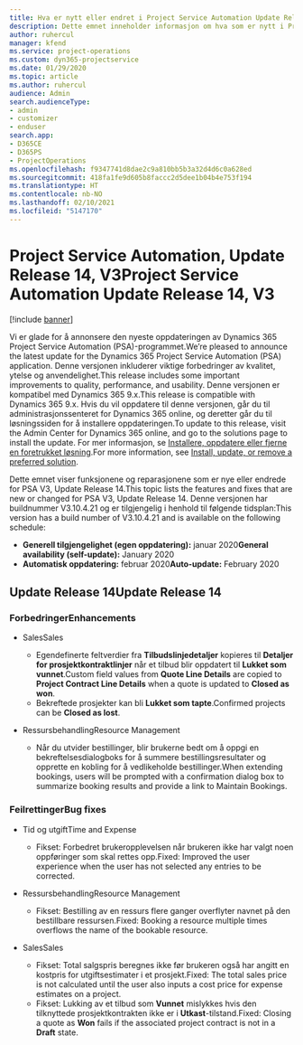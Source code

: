 ```yaml
---
title: Hva er nytt eller endret i Project Service Automation Update Release 14, V3
description: Dette emnet inneholder informasjon om hva som er nytt i Project Service Automation Update Release 14 V3.
author: ruhercul
manager: kfend
ms.service: project-operations
ms.custom: dyn365-projectservice
ms.date: 01/29/2020
ms.topic: article
ms.author: ruhercul
audience: Admin
search.audienceType:
- admin
- customizer
- enduser
search.app:
- D365CE
- D365PS
- ProjectOperations
ms.openlocfilehash: f9347741d8dae2c9a810bb5b3a32d4d6c0a628ed
ms.sourcegitcommit: 418fa1fe9d605b8faccc2d5dee1b04b4e753f194
ms.translationtype: HT
ms.contentlocale: nb-NO
ms.lasthandoff: 02/10/2021
ms.locfileid: "5147170"
---
```

# <a name="project-service-automation-update-release-14-v3"></a><span data-ttu-id="a06f7-103">Project Service Automation, Update Release 14, V3</span><span class="sxs-lookup"><span data-stu-id="a06f7-103">Project Service Automation Update Release 14, V3</span></span>

[!include [banner](../includes/psa-now-project-operations.md)]

<span data-ttu-id="a06f7-104">Vi er glade for å annonsere den nyeste oppdateringen av Dynamics 365 Project Service Automation (PSA)-programmet.</span><span class="sxs-lookup"><span data-stu-id="a06f7-104">We’re pleased to announce the latest update for the Dynamics 365 Project Service Automation (PSA) application.</span></span> <span data-ttu-id="a06f7-105">Denne versjonen inkluderer viktige forbedringer av kvalitet, ytelse og anvendelighet.</span><span class="sxs-lookup"><span data-stu-id="a06f7-105">This release includes some important improvements to quality, performance, and usability.</span></span> <span data-ttu-id="a06f7-106">Denne versjonen er kompatibel med Dynamics 365 9.x.</span><span class="sxs-lookup"><span data-stu-id="a06f7-106">This release is compatible with Dynamics 365 9.x.</span></span> <span data-ttu-id="a06f7-107">Hvis du vil oppdatere til denne versjonen, går du til administrasjonssenteret for Dynamics 365 online, og deretter går du til løsningssiden for å installere oppdateringen.</span><span class="sxs-lookup"><span data-stu-id="a06f7-107">To update to this release, visit the Admin Center for Dynamics 365 online, and go to the solutions page to install the update.</span></span> <span data-ttu-id="a06f7-108">For mer informasjon, se [Installere, oppdatere eller fjerne en foretrukket løsning](https://docs.microsoft.com/power-platform/admin/install-remove-preferred-solution).</span><span class="sxs-lookup"><span data-stu-id="a06f7-108">For more information, see [Install, update, or remove a preferred solution](https://docs.microsoft.com/power-platform/admin/install-remove-preferred-solution).</span></span>

<span data-ttu-id="a06f7-109">Dette emnet viser funksjonene og reparasjonene som er nye eller endrede for PSA V3, Update Release 14.</span><span class="sxs-lookup"><span data-stu-id="a06f7-109">This topic lists the features and fixes that are new or changed for PSA V3, Update Release 14.</span></span> <span data-ttu-id="a06f7-110">Denne versjonen har buildnummer V3.10.4.21 og er tilgjengelig i henhold til følgende tidsplan:</span><span class="sxs-lookup"><span data-stu-id="a06f7-110">This version has a build number of V3.10.4.21 and is available on the following schedule:</span></span>

- <span data-ttu-id="a06f7-111">**Generell tilgjengelighet (egen oppdatering):** januar 2020</span><span class="sxs-lookup"><span data-stu-id="a06f7-111">**General availability (self-update):** January 2020</span></span>
- <span data-ttu-id="a06f7-112">**Automatisk oppdatering:** februar 2020</span><span class="sxs-lookup"><span data-stu-id="a06f7-112">**Auto-update:** February 2020</span></span>

## <a name="update-release-14"></a><span data-ttu-id="a06f7-113">Update Release 14</span><span class="sxs-lookup"><span data-stu-id="a06f7-113">Update Release 14</span></span>

### <a name="enhancements"></a><span data-ttu-id="a06f7-114">Forbedringer</span><span class="sxs-lookup"><span data-stu-id="a06f7-114">Enhancements</span></span>

- <span data-ttu-id="a06f7-115">Sales</span><span class="sxs-lookup"><span data-stu-id="a06f7-115">Sales</span></span>

     - <span data-ttu-id="a06f7-116">Egendefinerte feltverdier fra **Tilbudslinjedetaljer** kopieres til **Detaljer for prosjektkontraktlinjer** når et tilbud blir oppdatert til **Lukket som vunnet**.</span><span class="sxs-lookup"><span data-stu-id="a06f7-116">Custom field values from **Quote Line Details** are copied to **Project Contract Line Details** when a quote is updated to **Closed as won**.</span></span>
     - <span data-ttu-id="a06f7-117">Bekreftede prosjekter kan bli **Lukket som tapte**.</span><span class="sxs-lookup"><span data-stu-id="a06f7-117">Confirmed projects can be **Closed as lost**.</span></span>

- <span data-ttu-id="a06f7-118">Ressursbehandling</span><span class="sxs-lookup"><span data-stu-id="a06f7-118">Resource Management</span></span>

     - <span data-ttu-id="a06f7-119">Når du utvider bestillinger, blir brukerne bedt om å oppgi en bekreftelsesdialogboks for å summere bestillingsresultater og opprette en kobling for å vedlikeholde bestillinger.</span><span class="sxs-lookup"><span data-stu-id="a06f7-119">When extending bookings, users will be prompted with a confirmation dialog box to summarize booking results and provide a link to Maintain Bookings.</span></span>


### <a name="bug-fixes"></a><span data-ttu-id="a06f7-120">Feilrettinger</span><span class="sxs-lookup"><span data-stu-id="a06f7-120">Bug fixes</span></span>

- <span data-ttu-id="a06f7-121">Tid og utgift</span><span class="sxs-lookup"><span data-stu-id="a06f7-121">Time and Expense</span></span>

     - <span data-ttu-id="a06f7-122">Fikset: Forbedret brukeropplevelsen når brukeren ikke har valgt noen oppføringer som skal rettes opp.</span><span class="sxs-lookup"><span data-stu-id="a06f7-122">Fixed: Improved the user experience when the user has not selected any entries to be corrected.</span></span>

- <span data-ttu-id="a06f7-123">Ressursbehandling</span><span class="sxs-lookup"><span data-stu-id="a06f7-123">Resource Management</span></span>

     - <span data-ttu-id="a06f7-124">Fikset: Bestilling av en ressurs flere ganger overflyter navnet på den bestillbare ressursen.</span><span class="sxs-lookup"><span data-stu-id="a06f7-124">Fixed: Booking a resource multiple times overflows the name of the bookable resource.</span></span>

- <span data-ttu-id="a06f7-125">Sales</span><span class="sxs-lookup"><span data-stu-id="a06f7-125">Sales</span></span>

     - <span data-ttu-id="a06f7-126">Fikset: Total salgspris beregnes ikke før brukeren også har angitt en kostpris for utgiftsestimater i et prosjekt.</span><span class="sxs-lookup"><span data-stu-id="a06f7-126">Fixed: The total sales price is not calculated until the user also inputs a cost price for expense estimates on a project.</span></span>
     - <span data-ttu-id="a06f7-127">Fikset: Lukking av et tilbud som **Vunnet** mislykkes hvis den tilknyttede prosjektkontrakten ikke er i **Utkast**-tilstand.</span><span class="sxs-lookup"><span data-stu-id="a06f7-127">Fixed: Closing a quote as **Won** fails if the associated project contract is not in a **Draft** state.</span></span>

